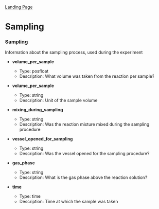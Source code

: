 [Landing Page](/Readme.md)

# Sampling



### Sampling

Information about the sampling process, used during the experiment

- __volume_per_sample__
  - Type: posfloat
  - Description: What volume was taken from the reaction per sample?

- __volume_per_sample__
  - Type: string
  - Description: Unit of the sample volume

- __mixing_during_sampling__
  - Type: string 
  - Description: Was the reaction mixture mixed during the sampling procedure

- __vessel_opened_for_sampling__
  - Type: string
  - Description: Was the vessel opened for the sampling procedure?

- __gas_phase__
  - Type: string
  - Description: What is the gas phase above the reaction solution?

- __time__
  - Type: time
  - Description: Time at which the sample was taken

